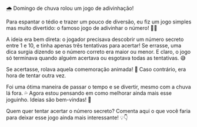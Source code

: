 🌧️ Domingo de chuva rolou um jogo de adivinhação!

Para espantar o tédio e trazer um pouco de diversão, eu fiz um jogo simples mas muito divertido: o famoso jogo de adivinhar o número! 🎲✨

A ideia era bem direta: o jogador precisava descobrir um número secreto entre 1 e 10, e tinha apenas três tentativas para acertar! Se errasse, uma dica surgia dizendo se o número correto era maior ou menor. E claro, o jogo só terminava quando alguém acertava ou esgotava todas as tentativas. 😅

Se acertasse, rolava aquela comemoração animada! 🎉 Caso contrário, era hora de tentar outra vez.

Foi uma ótima maneira de passar o tempo e se divertir, mesmo com a chuva lá fora. 💦 Agora estou pensando em como melhorar ainda mais esse joguinho. Ideias são bem-vindas! 🤩

Quem quer tentar acertar o número secreto? Comenta aqui o que você faria para deixar esse jogo ainda mais interessante! 💡👇

